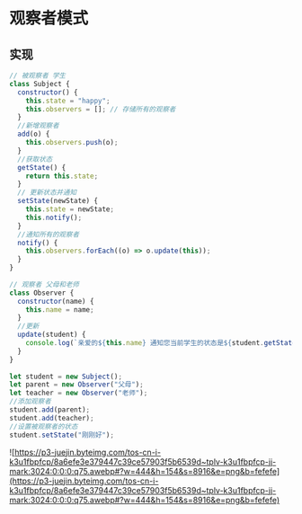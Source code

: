 # 观察者模式

## 实现

```js
// 被观察者 学生
class Subject {
  constructor() {
    this.state = "happy";
    this.observers = []; // 存储所有的观察者
  }
  //新增观察者
  add(o) {
    this.observers.push(o);
  }
  //获取状态
  getState() {
    return this.state;
  }
  // 更新状态并通知
  setState(newState) {
    this.state = newState;
    this.notify();
  }
  //通知所有的观察者
  notify() {
    this.observers.forEach((o) => o.update(this));
  }
}
 
// 观察者 父母和老师
class Observer {
  constructor(name) {
    this.name = name;
  }
  //更新
  update(student) {
    console.log(`亲爱的${this.name} 通知您当前学生的状态是${student.getState()}`);
  }
}
 
let student = new Subject();
let parent = new Observer("父母");
let teacher = new Observer("老师");
//添加观察者
student.add(parent);
student.add(teacher);
//设置被观察者的状态
student.setState("刚刚好");

```

![https://p3-juejin.byteimg.com/tos-cn-i-k3u1fbpfcp/8a6efe3e379447c39ce57903f5b6539d~tplv-k3u1fbpfcp-jj-mark:3024:0:0:0:q75.awebp#?w=444&h=154&s=8916&e=png&b=fefefe](https://p3-juejin.byteimg.com/tos-cn-i-k3u1fbpfcp/8a6efe3e379447c39ce57903f5b6539d~tplv-k3u1fbpfcp-jj-mark:3024:0:0:0:q75.awebp#?w=444&h=154&s=8916&e=png&b=fefefe)



